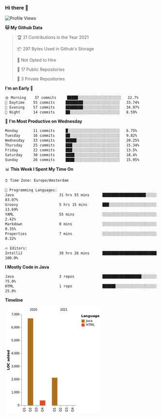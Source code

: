 ### Hi there 👋


<!--START_SECTION:waka-->
![Profile Views](http://img.shields.io/badge/Profile%20Views-0-blue)

**🐱 My Github Data** 

> 🏆 21 Contributions in the Year 2021
 > 
> 📦 297 Bytes Used in Github's Storage 
 > 
> 🚫 Not Opted to Hire
 > 
> 📜 17 Public Repositories 
 > 
> 🔑 3 Private Repositories  
 > 
**I'm an Early 🐤** 

```text
🌞 Morning    37 commits     █████░░░░░░░░░░░░░░░░░░░░   22.7% 
🌆 Daytime    55 commits     ████████░░░░░░░░░░░░░░░░░   33.74% 
🌃 Evening    57 commits     ████████░░░░░░░░░░░░░░░░░   34.97% 
🌙 Night      14 commits     ██░░░░░░░░░░░░░░░░░░░░░░░   8.59%

```
📅 **I'm Most Productive on Wednesday** 

```text
Monday       11 commits     █░░░░░░░░░░░░░░░░░░░░░░░░   6.75% 
Tuesday      16 commits     ██░░░░░░░░░░░░░░░░░░░░░░░   9.82% 
Wednesday    33 commits     █████░░░░░░░░░░░░░░░░░░░░   20.25% 
Thursday     25 commits     ███░░░░░░░░░░░░░░░░░░░░░░   15.34% 
Friday       22 commits     ███░░░░░░░░░░░░░░░░░░░░░░   13.5% 
Saturday     30 commits     ████░░░░░░░░░░░░░░░░░░░░░   18.4% 
Sunday       26 commits     ████░░░░░░░░░░░░░░░░░░░░░   15.95%

```


📊 **This Week I Spent My Time On** 

```text
⌚︎ Time Zone: Europe/Amsterdam

💬 Programming Languages: 
Java                     31 hrs 55 mins      ████████████████████░░░░░   83.07% 
Groovy                   5 hrs 15 mins       ███░░░░░░░░░░░░░░░░░░░░░░   13.69% 
YAML                     55 mins             ░░░░░░░░░░░░░░░░░░░░░░░░░   2.42% 
Markdown                 8 mins              ░░░░░░░░░░░░░░░░░░░░░░░░░   0.35% 
Properties               7 mins              ░░░░░░░░░░░░░░░░░░░░░░░░░   0.32%

🔥 Editors: 
IntelliJ                 38 hrs 26 mins      █████████████████████████   100.0%

```

**I Mostly Code in Java** 

```text
Java                     3 repos             ██████████████████░░░░░░░   75.0% 
HTML                     1 repo              ██████░░░░░░░░░░░░░░░░░░░   25.0%

```


**Timeline**

![Chart not found](https://raw.githubusercontent.com/powercasgamer/powercasgamer/master/charts/bar_graph.png) 


<!--END_SECTION:waka-->
